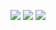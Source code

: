 ![](https://img.shields.io/badge/day%20📅-22-blue)   	![](https://img.shields.io/badge/stars%20⭐-34-yellow)   	![](https://img.shields.io/badge/days%20completed-17-red)